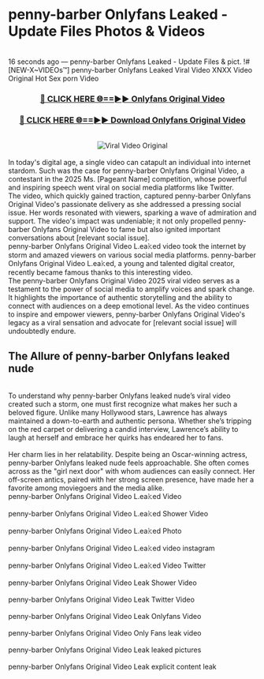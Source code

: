 # penny-barber Onlyfans Leaked - Update Files Photos & Videos 
<br>
16 seconds ago — penny-barber Onlyfans Leaked - Update Files & pict. !#[NEW-X~VIDEOs™] penny-barber Onlyfans Leaked Viral Video XNXX Video Original Hot Sex porn Video
<br>
<div align="center">
<h3><a href="http://freeplayer.one?title=penny-barber&ref=25OR" rel="nofollow">🔴 CLICK HERE 🌐==►► Onlyfans Original Video</a></h3>
<h3><a href="http://freeplayer.one?title=penny-barber&ref=25OR" rel="nofollow">🔴 CLICK HERE 🌐==►► Download Onlyfans Original Video</a></h3>
<br>
<a href="http://freeplayer.one?title=penny-barber&ref=25OR" rel="nofollow" data-target="animated-image.originalLink"><img src="https://i.ibb.co.com/xMMVF88/686577567.gif" alt="Viral Video Original" style="max-width: 100%; display: inline-block;" data-target="animated-image.originalImage"></a>
</div>
<br>
In today's digital age, a single video can catapult an individual into internet stardom. Such was the case for penny-barber Onlyfans Original Video, a contestant in the 2025 Ms. [Pageant Name] competition, whose powerful and inspiring speech went viral on social media platforms like Twitter.
<br>
The video, which quickly gained traction, captured penny-barber Onlyfans Original Video's passionate delivery as she addressed a pressing social issue. Her words resonated with viewers, sparking a wave of admiration and support. The video's impact was undeniable; it not only propelled penny-barber Onlyfans Original Video to fame but also ignited important conversations about [relevant social issue].
<br>
penny-barber Onlyfans Original Video L.ea𝚔ed video took the internet by storm and amazed viewers on various social media platforms. penny-barber Onlyfans Original Video L.ea𝚔ed, a young and talented digital creator, recently became famous thanks to this interesting video.
<br>
The penny-barber Onlyfans Original Video 2025 viral video serves as a testament to the power of social media to amplify voices and spark change. It highlights the importance of authentic storytelling and the ability to connect with audiences on a deep emotional level. As the video continues to inspire and empower viewers, penny-barber Onlyfans Original Video's legacy as a viral sensation and advocate for [relevant social issue] will undoubtedly endure.
<br>
<h2>The Allure of penny-barber Onlyfans leaked nude</h2>
<br>
To understand why penny-barber Onlyfans leaked nude’s viral video created such a storm, one must first recognize what makes her such a beloved figure. Unlike many Hollywood stars, Lawrence has always maintained a down-to-earth and authentic persona. Whether she’s tripping on the red carpet or delivering a candid interview, Lawrence’s ability to laugh at herself and embrace her quirks has endeared her to fans.
<br><br>
Her charm lies in her relatability. Despite being an Oscar-winning actress, penny-barber Onlyfans leaked nude feels approachable. She often comes across as the "girl next door" with whom audiences can easily connect. Her off-screen antics, paired with her strong screen presence, have made her a favorite among moviegoers and the media alike.
<br>
penny-barber Onlyfans Original Video L.ea𝚔ed Video
<br><br>
penny-barber Onlyfans Original Video L.ea𝚔ed Shower Video
<br><br>
penny-barber Onlyfans Original Video L.ea𝚔ed Photo
<br><br>
penny-barber Onlyfans Original Video L.ea𝚔ed video instagram
<br><br>
penny-barber Onlyfans Original Video L.ea𝚔ed Video Twitter
<br><br>
penny-barber Onlyfans Original Video Leak Shower Video
<br><br>
penny-barber Onlyfans Original Video Leak Twitter Video
<br><br>
penny-barber Onlyfans Original Video Leak Onlyfans Video
<br><br>
penny-barber Onlyfans Original Video Only Fans leak video
<br><br>
penny-barber Onlyfans Original Video Leak leaked pictures
<br><br>
penny-barber Onlyfans Original Video Leak explicit content leak